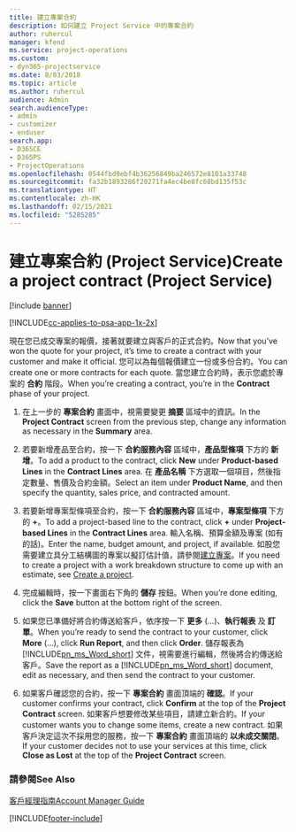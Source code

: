 ```yaml
---
title: 建立專案合約
description: 如何建立 Project Service 中的專案合約
author: ruhercul
manager: kfend
ms.service: project-operations
ms.custom:
- dyn365-projectservice
ms.date: 8/03/2018
ms.topic: article
ms.author: ruhercul
audience: Admin
search.audienceType:
- admin
- customizer
- enduser
search.app:
- D365CE
- D365PS
- ProjectOperations
ms.openlocfilehash: 0544fbd9ebf4b36256849ba246572e8101a33748
ms.sourcegitcommit: fa32b1893286f20271fa4ec4be8fc68bd135f53c
ms.translationtype: HT
ms.contentlocale: zh-HK
ms.lasthandoff: 02/15/2021
ms.locfileid: "5285285"
---
```

# <a name="create-a-project-contract-project-service"></a><span data-ttu-id="a6d85-103">建立專案合約 (Project Service)</span><span class="sxs-lookup"><span data-stu-id="a6d85-103">Create a project contract (Project Service)</span></span>

[!include [banner](../includes/psa-now-project-operations.md)]

[!INCLUDE[cc-applies-to-psa-app-1x-2x](../includes/cc-applies-to-psa-app-1x-2x.md)]

<span data-ttu-id="a6d85-104">現在您已成交專案的報價，接著就要建立與客戶的正式合約。</span><span class="sxs-lookup"><span data-stu-id="a6d85-104">Now that you’ve won the quote for your project, it’s time to create a contract with your customer and make it official.</span></span> <span data-ttu-id="a6d85-105">您可以為每個報價建立一份或多份合約。</span><span class="sxs-lookup"><span data-stu-id="a6d85-105">You can create one or more contracts for each quote.</span></span> <span data-ttu-id="a6d85-106">當您建立合約時，表示您處於專案的 **合約** 階段。</span><span class="sxs-lookup"><span data-stu-id="a6d85-106">When you’re creating a contract, you’re in the **Contract** phase of your project.</span></span>  
  
1. <span data-ttu-id="a6d85-107">在上一步的 **專案合約** 畫面中，視需要變更 **摘要** 區域中的資訊。</span><span class="sxs-lookup"><span data-stu-id="a6d85-107">In the **Project Contract** screen from the previous step, change any information as necessary in the **Summary** area.</span></span>  
  
2. <span data-ttu-id="a6d85-108">若要新增產品至合約，按一下 **合約服務內容** 區域中，**產品型條項** 下方的 **新增**。</span><span class="sxs-lookup"><span data-stu-id="a6d85-108">To add a product to the contract, click **New** under **Product-based Lines** in the **Contract Lines** area.</span></span> <span data-ttu-id="a6d85-109">在 **產品名稱** 下方選取一個項目，然後指定數量、售價及合約金額。</span><span class="sxs-lookup"><span data-stu-id="a6d85-109">Select an item under **Product Name**, and then specify the quantity, sales price, and contracted amount.</span></span>  
  
3. <span data-ttu-id="a6d85-110">若要新增專案型條項至合約，按一下 **合約服務內容** 區域中，**專案型條項** 下方的 **+**。</span><span class="sxs-lookup"><span data-stu-id="a6d85-110">To add a project-based line to the contract, click **+** under **Project-based Lines** in the **Contract Lines** area.</span></span> <span data-ttu-id="a6d85-111">輸入名稱、預算金額及專案 (如有的話)。</span><span class="sxs-lookup"><span data-stu-id="a6d85-111">Enter the name, budget amount, and project, if available.</span></span> <span data-ttu-id="a6d85-112">如股您需要建立具分工結構圖的專案以擬訂估計值，請參閱[建立專案](../psa/create-project.md)。</span><span class="sxs-lookup"><span data-stu-id="a6d85-112">If you need to create a project with a work breakdown structure to come up with an estimate, see [Create a project](../psa/create-project.md).</span></span>  
  
4. <span data-ttu-id="a6d85-113">完成編輯時，按一下畫面右下角的 **儲存** 按鈕。</span><span class="sxs-lookup"><span data-stu-id="a6d85-113">When you’re done editing, click the **Save** button at the bottom right of the screen.</span></span>  
  
5. <span data-ttu-id="a6d85-114">如果您已準備好將合約傳送給客戶，依序按一下 **更多** (...)、**執行報表** 及 **訂單**。</span><span class="sxs-lookup"><span data-stu-id="a6d85-114">When you’re ready to send the contract to your customer, click **More** (…), click **Run Report**, and then click **Order**.</span></span> <span data-ttu-id="a6d85-115">儲存報表為 [!INCLUDE[pn_ms_Word_short](../includes/pn-ms-word-short.md)] 文件，視需要進行編輯，然後將合約傳送給客戶。</span><span class="sxs-lookup"><span data-stu-id="a6d85-115">Save the report as a [!INCLUDE[pn_ms_Word_short](../includes/pn-ms-word-short.md)] document, edit as necessary, and then send the contract to your customer.</span></span>  
  
6. <span data-ttu-id="a6d85-116">如果客戶確認您的合約，按一下 **專案合約** 畫面頂端的 **確認**。</span><span class="sxs-lookup"><span data-stu-id="a6d85-116">If your customer confirms your contract, click **Confirm** at the top of the **Project Contract** screen.</span></span> <span data-ttu-id="a6d85-117">如果客戶想要修改某些項目，請建立新合約。</span><span class="sxs-lookup"><span data-stu-id="a6d85-117">If your customer wants you to change some items, create a new contract.</span></span> <span data-ttu-id="a6d85-118">如果客戶決定這次不採用您的服務，按一下 **專案合約** 畫面頂端的 **以未成交關閉**。</span><span class="sxs-lookup"><span data-stu-id="a6d85-118">If your customer decides not to use your services at this time, click **Close as Lost** at the top of the **Project Contract** screen.</span></span>  
  
### <a name="see-also"></a><span data-ttu-id="a6d85-119">請參閱</span><span class="sxs-lookup"><span data-stu-id="a6d85-119">See Also</span></span>  
 [<span data-ttu-id="a6d85-120">客戶經理指南</span><span class="sxs-lookup"><span data-stu-id="a6d85-120">Account Manager Guide</span></span>](../psa/account-manager-guide.md)


[!INCLUDE[footer-include](../includes/footer-banner.md)]